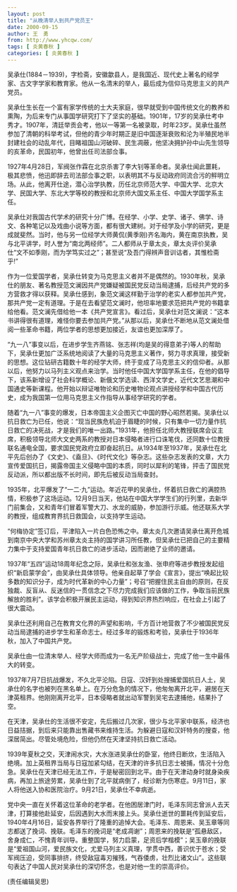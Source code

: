```yaml
---
layout: post
title: "从晚清举人到共产党员王"
date: 2000-09-15
author: 王　勇
from: http://www.yhcqw.com/
tags: [ 炎黄春秋 ]
categories: [ 炎黄春秋 ]
---
```




吴承仕(1884－1939)，字检斋，安徽歙县人，是我国近、现代史上著名的经学家、古文字学家和教育家。他从一名清末的举人，最后成为信仰马克思主义的共产党员。


吴承仕生长在一个富有家学传统的士大夫家庭，很早就受到中国传统文化的教养和熏陶，为后来专门从事国学研究打下了坚实的基础。1901年，17岁的吴承仕考中秀才。1907年，清廷举贡会考，他以一等第一名被录取，时年23岁。吴承仕虽然参加了清朝的科举考试，但他的青少年时期正是旧中国逐渐衰败和沦为半殖民地半封建社会的动乱年代，目睹祖国山河破碎、民生凋蔽，他坚决拥护孙中山先生领导的亥革命，民国初年，他曾出任司法部佥事。


1927年4月28日，军阀张作霖在北京杀害了李大钊等革命者。吴承仕闻此噩耗，极其悲愤，他迅即辞去司法部佥事之职，以表明其不与反动政府同流合污的鲆明立场。从此，他离开仕途，潜心治学执教，历任北京师范大学、中国大学、北京大学、民国大学、东北大学等校的教授和北京师大国文系主任、中国大学国学系主任。


吴承仕对我国古代学术的研究十分广博。在经学、小学、史学、诸子、佛学、诗文、各种笔记以及戏曲小说等方面，都有很大建树。对于经学及小学的研究，更是成就斐然。当时，他与另一位经学大师黄侃(黄季刚)齐名海内，黄在南京执教，吴与北平讲学，时人誉为“南北两经师”。二人都师从于章太炎，章太炎评价吴承仕“文不如季刚，而为学笃实过之”；甚至说“及吾门得辨声音训诂者，其惟检斋乎!”


作为一位爱国学者，吴承仕转变为马克思主义者并不是偶然的。1930年秋，吴承仕的朋友、著名教授范文澜因共产党嫌疑被国民党反动当局逮捕，后经共产党的多方营救才得以获释。吴承仕感到，象范文澜这样勤于治学的老实人都参加共产党，那共产党一定有道理。于是在去看望范文澜时，他坦率地要求范把共产党的书籍拿给他看。范文澜先借给他一本《共产党宣言》。看过后，吴承仕对范文澜说：“这本书讲得很有道理，难怪你要去参加共产党。”从那以后，吴承仕不断地从范文澜处借阅一些革命书籍，两位学者的思想更加接近，友谊也更加深厚了。


“九一八”事变以后，在进步学生齐燕铭、张志祥(均是吴的得意弟子)等人的帮助下，吴承仕更加广泛系统地阅读了大量的马克思主义著作，努力寻求真理，接受新的思想。这位钻研古籍数十年的经学大师，终于变成了马克思主义的信仰者。从那以后，他努力以马列主义观点来治学。当时他任中国大学国学系主任，在他的倡导下，该系新增设了社会科学概论、新俄文学选读、西洋文学史，近代文艺思潮和中国通史等新课程。他开始以辩证唯物论和历史唯物论观点讲授经学和中国古代历史，成为我国第一位用马克思主义作指导从事经学研究的学者。


随着“九一八”事变的爆发，日本帝国主义企图灭亡中国的野心昭然若揭。吴承仕以抗日救亡为已任，他说：“现当民族危机迫于眉睫的时候，只有集中一切力量作抗日救亡的决死战，才是我们的唯一出路。”1931年，他担任北师大教授联席会议主席，积极领导北师大文史两系的教授对日本侵略者进行口诛笔伐，还同数十位教授联名通电全国，要求国民党政府立即奋起抗日。从1934年至1937年，吴承仕在北平先后创办了《文史》、《盍旦》、《时代文化》等杂志。这些杂志发表的文章，大力宣传爱国抗日，揭露帝国主义侵略中国的本质，同时以犀利的笔锋，抨击了国民党反动派，所以都出版不长时间，即先后被反动当局查封。


1935年，北平爆发了“一二·九”运动。年近花甲的吴承仕，怀着抗日救亡的满腔热情，积极参了这场运动。12月9日当天，他站在中国大学学生们的行列里，去新华门前集会，又和青年们冒着军警大刀、水龙的威胁，参加游行示威。他还联系大学的教授，组成教育界抗日救国会，以支持学生运动。


“何梅协定”签订后，平津陷入一片白色恐怖之中。章太炎几次邀请吴承仕离开危城到南京中央大学和苏州章太炎主持的国学讲习所任教，但吴承仕已把自己的主要精力集中于支持爱国青年抗日救亡的进步活动，因而谢绝了业师的邀请。


1937年“五四”运动18周年纪念之际，吴承仕和张友渔、张申府等进步教授发起组织“新启蒙学会”，由吴承仕具体领导。他亲自起草了学会《宣言》，提出“唤起比较多数的知识分子，成为时代革新的中心力量”；号召“把握住民主自由的原则，在反独裁、反盲从、反迷信的一贯信念之下尽力完成我们应该做的工作，争取当前民族解放的胜利”。该学会积极开展民主运动，得到知识界热烈响应，在社会上引起了很大震动。


吴承仕还利用自己在教育文化界的声望和影响，千方百计地营救了不少被国民党反动当局逮捕的进步学生和革命志士。经过多年的锻炼和考验，吴承仕于1936年秋，加入了中国共产党。

吴承仕由一位清末举人、经学大师而成为一名无产阶级战士，完成了他一生中最伟大的转变。


1937年7月7日抗战爆发，不久北平沦陷。日寇、汉奸到处搜捕爱国抗日人土，吴承仕的名字也被列在黑名单上。在万分危急的情况下，他匆匆离开北平，避居在天津英租界。他刚刚离开北平，日本侵略者就出动军警到吴宅去逮捕他，结果扑了空。


在天津，吴承仕的生活很不安定，先后搬过几次家，很少与北平家中联系，经济也日益拮据，到后来只能靠出售藏书来维持生活。为躲避日寇和汉奸特务的搜查，他深居简出。尽管处境危险，但他仍然在天津坚持抗日救亡活动。


1939年夏秋之交，天津闹水灾，大水涨进吴承仕的卧室，他终日断炊，生活陷入绝境。加上英租界当局与日寇加紧勾结，在天津的许多抗日志士被捕，情况十分危急。吴承仕在天津已经无法工作，于是秘密回到北平。由于在天津动身时就身染疾病，再加上旅途劳累，吴承仕到了北平就病倒了，经诊断为伤寒症。9月11日，家人将他送入协和医院治疗。9月21日，吴承仕不幸病逝。


党中央一直在关怀着这位革命的老学者。在他困居津门时，毛泽东同志曾派人去天津，打算接他赴延安，后因遇到大水而末接上头。吴承仕逝世的噩耗传到延安后，1940年4月16日，延安各界举行了隆重的追悼大会。毛泽东、周恩来、吴玉章等同志都送了挽词、挽联。毛泽东的挽词是“老成凋谢”；周恩来的挽联是“孤悬敌区，舍身成仁，不愧青年训导。重整国学，努力启蒙，足资后学楷模”；吴玉章的挽联是“爱祖国山河，爱民族文化，尤爱马列主义真理，学贯中西，善识优于苍水；受军阀压迫，受同事排挤，终受敌寇毒刃摧残，气吞倭虏，壮烈比诸文山”。这些联句表达了中国人民对吴承仕的深切怀念，也是对他一生的崇高评价。

(责任编辑吴思)


